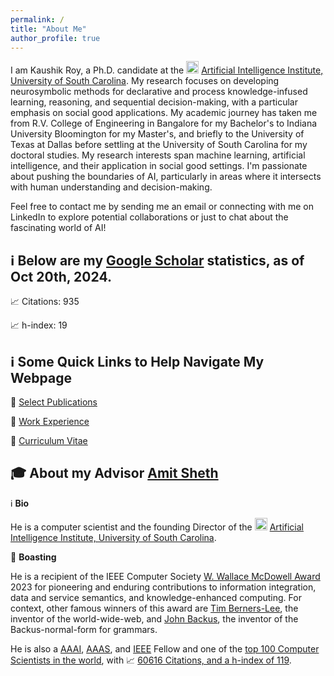 ```yaml
---
permalink: /
title: "About Me"
author_profile: true
---
```


I am Kaushik Roy, a Ph.D. candidate at the <img src="https://github.com/kauroy1994/home/assets/57400980/b46cee36-a77f-4aa3-af07-cdbea1833a95" width="20" height="20"> [Artificial Intelligence Institute, University of South Carolina](https://www.linkedin.com/company/aiisc/mycompany/). My research focuses on developing neurosymbolic methods for declarative and process knowledge-infused learning, reasoning, and sequential decision-making, with a particular emphasis on social good applications. My academic journey has taken me from R.V. College of Engineering in Bangalore for my Bachelor's to Indiana University Bloomington for my Master's, and briefly to the University of Texas at Dallas before settling at the University of South Carolina for my doctoral studies. My research interests span machine learning, artificial intelligence, and their application in social good settings. I'm passionate about pushing the boundaries of AI, particularly in areas where it intersects with human understanding and decision-making. 


Feel free to contact me by sending me an email or connecting with me on LinkedIn to explore potential collaborations or just to chat about the fascinating world of AI!

## ℹ️ Below are my [Google Scholar](https://scholar.google.com/citations?user=LpOo_IUAAAAJ&hl=en) statistics, as of Oct 20th, 2024.
📈 Citations: 935

📈 h-index: 19

## ℹ️ Some Quick Links to Help Navigate My Webpage
🔗 [Select Publications](https://kauroy1994.github.io/home/publications/)

🔗 [Work Experience](https://kauroy1994.github.io/home/cv/)

🔗 [Curriculum Vitae](https://kauroy1994.github.io/home/markdown/)

## 🎓 About my Advisor [Amit Sheth](https://amit.aiisc.ai/)

ℹ️ **Bio**

He is a computer scientist and the founding Director of the <img src="https://github.com/kauroy1994/home/assets/57400980/b46cee36-a77f-4aa3-af07-cdbea1833a95" width="20" height="20"> [Artificial Intelligence Institute, University of South Carolina](https://www.linkedin.com/company/aiisc/mycompany/).

🥇 **Boasting**

He is a recipient of the IEEE Computer Society [W. Wallace McDowell Award](https://en.wikipedia.org/wiki/W._Wallace_McDowell_Award) 2023 for pioneering and enduring contributions to information integration, data and service semantics, and knowledge-enhanced computing. For context, other famous winners of this award are [Tim Berners-Lee](https://en.wikipedia.org/wiki/Tim_Berners-Lee), the inventor of the world-wide-web, and [John Backus](https://en.wikipedia.org/wiki/John_Backus), the inventor of the Backus-normal-form for grammars.

He is also a [AAAI](https://aaai.org/), [AAAS](https://www.aaas.org/), and [IEEE](https://www.ieee.org/) Fellow and one of the [top 100 Computer Scientists in the world](https://en.wikipedia.org/wiki/Amit_Sheth#Awards), with 📈 [60616 Citations, and a h-index of 119](https://scholar.google.com/citations?user=2T3H4ekAAAAJ&hl=en).

